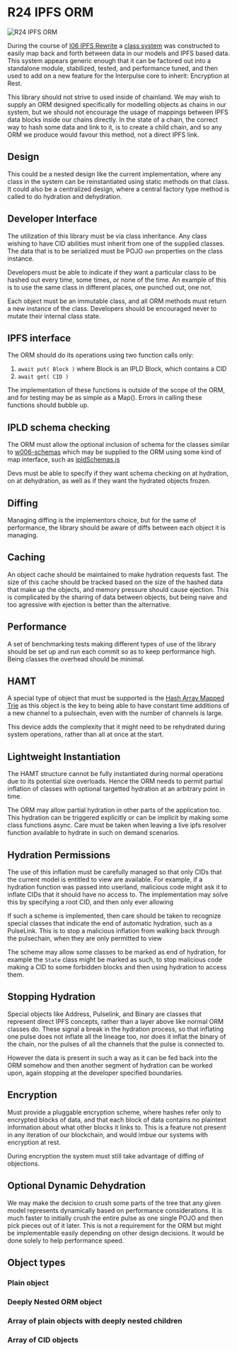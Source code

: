 # R24 IPFS ORM

![R24 IPFS ORM](/nfts/R24.png)

During the course of [I06 IPFS Rewrite] a [class system](https://github.com/dreamcatcher-tech/dreamcatcher-stack/blob/46847ac461a0c49b7a9218ee5627cd4581f11ca8/pkg/interblock/src/w008-ipld/Crush%20System.md) was constructed to easily map back and forth between data in our models and IPFS based data. This system appears generic enough that it can be factored out into a standalone module, stabilized, tested, and performance tuned, and then used to add on a new feature for the Interpulse core to inherit: Encryption at Rest.

This library should not strive to used inside of chainland. We may wish to supply an ORM designed specifically for modelling objects as chains in our system, but we should not encourage the usage of mappings between IPFS data blocks inside our chains directly. In the state of a chain, the correct way to hash some data and link to it, is to create a child chain, and so any ORM we produce would favour this method, not a direct IPFS link.

## Design

This could be a nested design like the current implementation, where any class in the system can be reinstantiated using static methods on that class. It could also be a centralized design, where a central factory type method is called to do hydration and dehydration.

## Developer Interface

The utilization of this library must be via class inheritance. Any class wishing to have CID abilities must inherit from one of the supplied classes. The data that is to be serialized must be POJO `own` properties on the class instance.

Developers must be able to indicate if they want a particular class to be hashed out every time, some times, or none of the time. An example of this is to use the same class in different places, one punched out, one not.

Each object must be an immutable class, and all ORM methods must return a new instance of the class. Developers should be encouraged never to mutate their internal class state.

## IPFS interface

The ORM should do its operations using two function calls only:

1. `await put( Block )` where Block is an IPLD Block, which contains a CID
1. `await get( CID )`

The implementation of these functions is outside of the scope of the ORM, and for testing may be as simple as a Map(). Errors in calling these functions should bubble up.

## IPLD schema checking

The ORM must allow the optional inclusion of schema for the classes similar to [w006-schemas](https://github.com/dreamcatcher-tech/dreamcatcher-stack/blob/46847ac461a0c49b7a9218ee5627cd4581f11ca8/pkg/interblock/src/w006-schemas/IpldSchemas.md) which may be supplied to the ORM using some kind of map interface, such as [ipldSchemas.js](https://github.com/dreamcatcher-tech/dreamcatcher-stack/blob/46847ac461a0c49b7a9218ee5627cd4581f11ca8/pkg/interblock/src/w006-schemas/ipldSchemas.js)

Devs must be able to specify if they want schema checking on at hydration, on at dehydration, as well as if they want the hydrated objects frozen.

## Diffing

Managing diffing is the implementors choice, but for the same of performance, the library should be aware of diffs between each object it is managing.

## Caching

An object cache should be maintained to make hydration requests fast. The size of this cache should be tracked based on the size of the hashed data that make up the objects, and memory pressure should cause ejection. This is complicated by the sharing of data between objects, but being naive and too agressive with ejection is better than the alternative.

## Performance

A set of benchmarking tests making different types of use of the library should be set up and run each commit so as to keep performance high. Being classes the overhead should be minimal.

## HAMT

A special type of object that must be supported is the [Hash Array Mapped Trie](https://github.com/dreamcatcher-tech/dreamcatcher-stack/blob/46847ac461a0c49b7a9218ee5627cd4581f11ca8/pkg/interblock/src/w008-ipld/src/Hamt.js) as this object is the key to being able to have constant time additions of a new channel to a pulsechain, even with the number of channels is large.

This device adds the complexity that it might need to be rehydrated during system operations, rather than all at once at the start.

## Lightweight Instantiation

The HAMT structure cannot be fully instantiated during normal operations due to its potential size overloads. Hence the ORM needs to permit partial inflation of classes with optional targetted hydration at an arbitrary point in time.

The ORM may allow partial hydration in other parts of the application too. This hydration can be triggered explicitly or can be implicit by making some class functions async. Care must be taken when leaving a live ipfs resolver function available to hydrate in such on demand scenarios.

## Hydration Permissions

The use of this inflation must be carefully managed so that only CIDs that the current model is entitled to view are available. For example, if a hydration function was passed into userland, malicious code might ask it to inflate CIDs that it should have no access to. The implementation may solve this by specifying a root CID, and then only ever allowing

If such a scheme is implemented, then care should be taken to recognize special classes that indicate the end of automatic hydration, such as a PulseLink. This is to stop a malicious inflation from walking back through the pulsechain, when they are only permitted to view

The scheme may allow some classes to be marked as end of hydration, for example the `State` class might be marked as such, to stop malicious code making a CID to some forbidden blocks and then using hydration to access them.

## Stopping Hydration

Special objects like Address, Pulselink, and Binary are classes that represent direct IPFS concepts, rather than a layer above like normal ORM classes do. These signal a break in the hydration process, so that inflating one pulse does not inflate all the lineage too, nor does it inflat the binary of the chain, nor the pulses of all the channels that the pulse is connected to.

However the data is present in such a way as it can be fed back into the ORM somehow and then another segment of hydration can be worked upon, again stopping at the developer specified boundaries.

## Encryption

Must provide a pluggable encryption scheme, where hashes refer only to encrypted blocks of data, and that each block of data contains no plaintext information about what other blocks it links to. This is a feature not present in any iteration of our blockchain, and would imbue our systems with encryption at rest.

During encryption the system must still take advantage of diffing of objections.

## Optional Dynamic Dehydration

We may make the decision to crush some parts of the tree that any given model represents dynamically based on performance considerations. It is much faster to initially crush the entire pulse as one single POJO and then pick pieces out of it later. This is not a requirement for the ORM but might be implementable easily depending on other design decisions. It would be done solely to help performance speed.

## Object types

### Plain object

### Deeply Nested ORM object

### Array of plain objects with deeply nested children

### Array of CID objects

[i06 ipfs rewrite]: ../Ideas/I06.md
